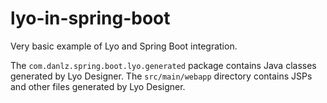# lyo-in-spring-boot

Very basic example of Lyo and Spring Boot integration.

The `com.danlz.spring.boot.lyo.generated` package contains Java classes generated by Lyo Designer.
The `src/main/webapp` directory contains JSPs and other files generated by Lyo Designer.
